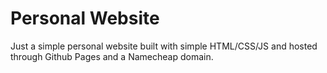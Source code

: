 # Personal Website

Just a simple personal website built with simple HTML/CSS/JS and hosted through Github Pages and a Namecheap domain.
